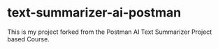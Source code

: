 # text-summarizer-ai-postman
This is my project forked from the Postman AI Text Summarizer Project based Course.
